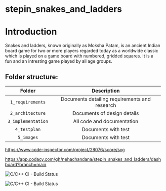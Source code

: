 # stepin_snakes_and_ladders
# Introduction
Snakes and ladders, known originally as Moksha Patam, is an ancient Indian board game for two or more players regarded today as a worldwide classic which is played on a game board with numbered, gridded squares. It is a fun and an intresting game played by all age groups. 

## Folder structure:

| Folder | Description |
| :---: | :---: |
| `1_requirements` | Documents detailing requirements and research |
| `2_architecture` | Documents of design details |
| `3_implementation` | All code and documentation |
| `4_testplan` | Documents with test |
| `5_images` | Documents with test |


https://www.code-inspector.com/project/28076/score/svg



https://app.codacy.com/gh/nehachandana/stepin_snakes_and_ladders/dashboard?branch=main

![C/C++ CI - Build Status](https://www.code-inspector.com/project/28076/score/svg)

![C/C++ CI - Build Status](https://www.code-inspector.com/project/28076/status/svg)
